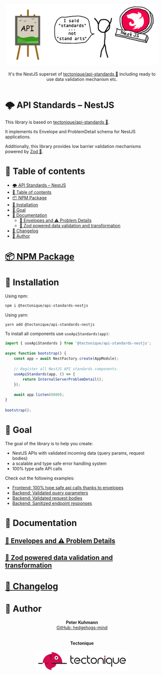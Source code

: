 <p align="center">
  <br>
  <br>
  <img src=".assets/logo.png" alt="Logo of library api-standards" width="500">
  <br>
  <br>
  It's the NestJS superset of
  <a href="https://github.com/tectonique/api-standards">tectonique/api-standards 🔗</a>
  including ready to use data validation mechanism etc.
  <br>
  <br>
</p>

# 🌩 API Standards – NestJS
This library is based on [tectonique/api-standards 🔗](https://github.com/tectonique/api-standards).

It implements its Envelope and ProblemDetail schema for NestJS applications.

Additionally, this library provides low barrier validation mechanisms powered by [Zod 🔗](https://github.com/colinhacks/zod). 

# 📖 Table of contents

<!-- TOC -->
* [🌩 API Standards – NestJS](#-api-standards--nestjs)
* [📖 Table of contents](#-table-of-contents)
* [📦 NPM Package](#-npm-package)
* [💾 Installation](#-installation)
* [🏁 Goal](#-goal)
* [📑 Documentation](#-documentation)
  * [📨 Envelopes and ⚠️ Problem Details](#-envelopes-and--problem-details)
  * [💎 Zod powered data validation and transformation](#-zod-powered-data-validation-and-transformation)
* [📜 Changelog](#-changelog)
* [🦔 Author](#-author)
<!-- TOC -->

# [📦 NPM Package](https://www.npmjs.com/package/@tectonique/api-standards-nestjs)

# 💾 Installation

Using npm:
```bash
npm i @tectonique/api-standards-nestjs
```

Using yarn:
```
yarn add @tectonique/api-standards-nestjs
```

To install all components use `useApiStandards(app)`:

```typescript
import { useApiStandards } from '@tectonique/api-standards-nestjs';

async function bootstrap() {
    const app = await NestFactory.create(AppModule);

    // Register all NestJS API standards components.
    useApiStandards(app, () => {
        return InternalServerProblemDetail();
    });
    
    await app.listen(8080);
}

bootstrap();
```

# 🏁 Goal
The goal of the library is to help you create:
- NestJS APIs with validated incoming data (query params, request bodies)
- a scalable and type safe error handling system
- 100% type safe API calls

Check out the following examples:
- [Frontend: 100% type safe api calls thanks to envelopes](./src/Envelopes/README.md#-type-safe-api-calls)
- [Backend: Validated query parameters](./src/Validation/README.md#-query-parameters-schema)
- [Backend: Validated request bodies](./src/Validation/README.md#-request-body-schema)
- [Backend: Sanitized endpoint responses](./src/Validation/README.md#-response-schema)

# 📑 Documentation

## [📨 Envelopes and ⚠️ Problem Details](./src/Validation/README.md)

## [💎 Zod powered data validation and transformation](./src/Envelopes/README.md)

# [📜 Changelog](CHANGELOG.md)

# 🦔 Author
<p align="center">
  <b>Peter Kuhmann</b>
  <br>
  <a href="https://github.com/hedgehogs-mind">GitHub: hedgehogs-mind</a>
  <br>
  <br>
  <br>
  <b>Tectonique</b>
  <br>
  <br>
  <img src=".assets/tectonique-small.png" alt="Tectonique logo" width="300">
</p>